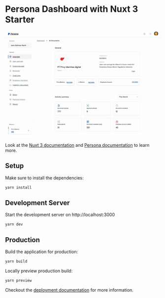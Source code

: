 # Persona Dashboard with Nuxt 3 Starter

![persona dashboard starter](assets/images/screenshot.png "Persona starter for admin dashboard")


Look at the [Nuxt 3 documentation](https://v3.nuxtjs.org) and [Persona documentation](https://privy-open-source.github.io/design-system) to learn more.

## Setup

Make sure to install the dependencies:

```bash
yarn install
```

## Development Server

Start the development server on http://localhost:3000

```bash
yarn dev
```

## Production

Build the application for production:

```bash
yarn build
```

Locally preview production build:

```bash
yarn preview
```

Checkout the [deployment documentation](https://v3.nuxtjs.org/docs/deployment) for more information.
